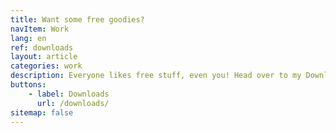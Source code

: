 ```yaml
---
title: Want some free goodies?
navItem: Work
lang: en
ref: downloads
layout: article
categories: work
description: Everyone likes free stuff, even you! Head over to my Downloads page!
buttons:
    - label: Downloads
      url: /downloads/
sitemap: false
---
```


